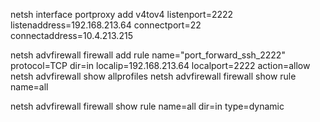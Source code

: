 netsh interface portproxy add v4tov4 listenport=2222 listenaddress=192.168.213.64 connectport=22 connectaddress=10.4.213.215

netsh advfirewall firewall add rule name="port_forward_ssh_2222" protocol=TCP dir=in localip=192.168.213.64 localport=2222 action=allow
netsh advfirewall show allprofiles
netsh advfirewall firewall show rule name=all 

netsh advfirewall firewall show rule name=all dir=in type=dynamic